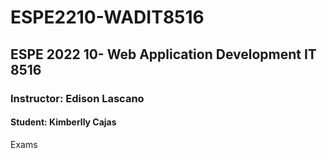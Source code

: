 # ESPE2210-WADIT8516
## ESPE 2022 10- Web Application Development  IT 8516
### Instructor: Edison Lascano
#### Student: Kimberlly Cajas 
Exams
